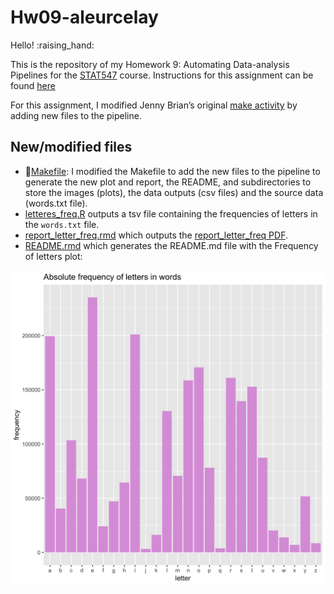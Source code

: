 Hw09-aleurcelay
================

Hello\! :raising\_hand:

This is the repository of my Homework 9: Automating Data-analysis
Pipelines for the [STAT547](http://stat545.com) course. Instructions for
this assignment can be found
[here](http://stat545.com/Classroom/assignments/hw09/hw09.html)

For this assignment, I modified Jenny Brian’s original [make
activity](https://github.com/STAT545-UBC/make-activity) by adding new
files to the pipeline.

## New/modified files

  - :star2:[Makefile](Makefile): I modified the Makefile to add the new
    files to the pipeline to generate the new plot and report, the
    README, and subdirectories to store the images (plots), the data
    outputs (csv files) and the source data (words.txt file).
  - [letteres\_freq.R](./R/letters_freq.R) outputs a tsv file containing
    the frequencies of letters in the `words.txt` file.
  - [report\_letter\_freq.rmd](report_letter_freq.Rmd) which outputs the
    [report\_letter\_freq PDF](report_letter_freq.pdf).
  - [README.rmd](README.rmd) which generates the README.md file with the
    Frequency of letters plot:

![Frequency of letters](./images/letters_freq.png)
